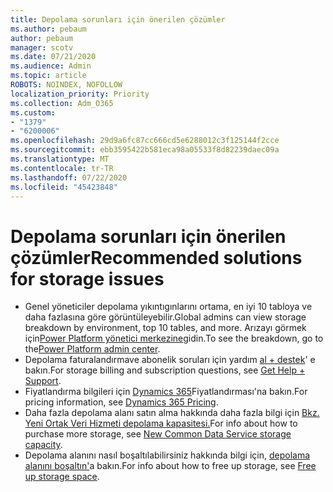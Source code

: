 ```yaml
---
title: Depolama sorunları için önerilen çözümler
ms.author: pebaum
author: pebaum
manager: scotv
ms.date: 07/21/2020
ms.audience: Admin
ms.topic: article
ROBOTS: NOINDEX, NOFOLLOW
localization_priority: Priority
ms.collection: Adm_O365
ms.custom:
- "1379"
- "6200006"
ms.openlocfilehash: 29d9a6fc87cc666cd5e6288012c3f125144f2cce
ms.sourcegitcommit: ebb3595422b581eca98a05533f8d82239daec09a
ms.translationtype: MT
ms.contentlocale: tr-TR
ms.lasthandoff: 07/22/2020
ms.locfileid: "45423848"
---
```

# <a name="recommended-solutions-for-storage-issues"></a><span data-ttu-id="cd32c-102">Depolama sorunları için önerilen çözümler</span><span class="sxs-lookup"><span data-stu-id="cd32c-102">Recommended solutions for storage issues</span></span>

- <span data-ttu-id="cd32c-103">Genel yöneticiler depolama yıkıntıgınlarını ortama, en iyi 10 tabloya ve daha fazlasına göre görüntüleyebilir.</span><span class="sxs-lookup"><span data-stu-id="cd32c-103">Global admins can view storage breakdown by environment, top 10 tables, and more.</span></span> <span data-ttu-id="cd32c-104">Arızayı görmek için[Power Platform yönetici merkezine](https://admin.powerplatform.microsoft.com/analytics/d365ce)gidin.</span><span class="sxs-lookup"><span data-stu-id="cd32c-104">To see the breakdown, go to the[Power Platform admin center](https://admin.powerplatform.microsoft.com/analytics/d365ce).</span></span> 
- <span data-ttu-id="cd32c-105">Depolama faturalandırmave abonelik soruları için yardım [al + destek](https://docs.microsoft.com/dynamics365/customer-engagement/admin/contact-information-microsoft-dynamics-365-online-billing-support)' e bakın.</span><span class="sxs-lookup"><span data-stu-id="cd32c-105">For storage billing and subscription questions, see [Get Help + Support](https://docs.microsoft.com/dynamics365/customer-engagement/admin/contact-information-microsoft-dynamics-365-online-billing-support).</span></span>
- <span data-ttu-id="cd32c-106">Fiyatlandırma bilgileri için [Dynamics 365](https://dynamics.microsoft.com/pricing/)Fiyatlandırması'na bakın.</span><span class="sxs-lookup"><span data-stu-id="cd32c-106">For pricing information, see [Dynamics 365 Pricing](https://dynamics.microsoft.com/pricing/).</span></span>
- <span data-ttu-id="cd32c-107">Daha fazla depolama alanı satın alma hakkında daha fazla bilgi için [Bkz. Yeni Ortak Veri Hizmeti depolama kapasitesi.](https://go.microsoft.com/fwlink/p/?linkid=2010782)</span><span class="sxs-lookup"><span data-stu-id="cd32c-107">For info about how to purchase more storage, see [New Common Data Service storage capacity](https://go.microsoft.com/fwlink/p/?linkid=2010782).</span></span>
- <span data-ttu-id="cd32c-108">Depolama alanını nasıl boşaltılabilirsiniz hakkında bilgi için, [depolama alanını boşaltın'](https://go.microsoft.com/fwlink/p/?linkid=2011105)a bakın.</span><span class="sxs-lookup"><span data-stu-id="cd32c-108">For info about how to free up storage, see [Free up storage space](https://go.microsoft.com/fwlink/p/?linkid=2011105).</span></span>